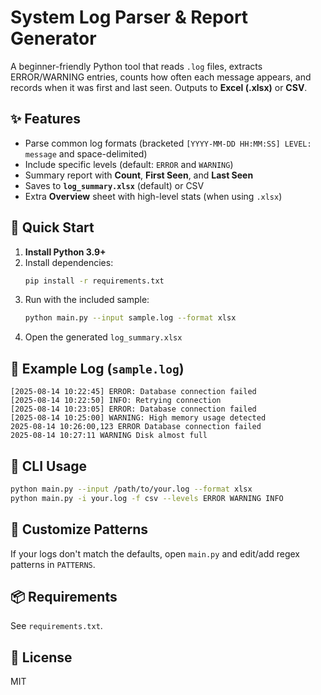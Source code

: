 # System Log Parser & Report Generator

A beginner-friendly Python tool that reads `.log` files, extracts ERROR/WARNING entries,
counts how often each message appears, and records when it was first and last seen.
Outputs to **Excel (.xlsx)** or **CSV**.

## ✨ Features
- Parse common log formats (bracketed `[YYYY-MM-DD HH:MM:SS] LEVEL: message` and space-delimited)
- Include specific levels (default: `ERROR` and `WARNING`)
- Summary report with **Count**, **First Seen**, and **Last Seen**
- Saves to **`log_summary.xlsx`** (default) or CSV
- Extra **Overview** sheet with high-level stats (when using `.xlsx`)

## 🚀 Quick Start
1. **Install Python 3.9+**
2. Install dependencies:
   ```bash
   pip install -r requirements.txt
   ```
3. Run with the included sample:
   ```bash
   python main.py --input sample.log --format xlsx
   ```
4. Open the generated `log_summary.xlsx`

## 🧪 Example Log (`sample.log`)
```
[2025-08-14 10:22:45] ERROR: Database connection failed
[2025-08-14 10:22:50] INFO: Retrying connection
[2025-08-14 10:23:05] ERROR: Database connection failed
[2025-08-14 10:25:00] WARNING: High memory usage detected
2025-08-14 10:26:00,123 ERROR Database connection failed
2025-08-14 10:27:11 WARNING Disk almost full
```

## 🧭 CLI Usage
```bash
python main.py --input /path/to/your.log --format xlsx
python main.py -i your.log -f csv --levels ERROR WARNING INFO
```

## 🧩 Customize Patterns
If your logs don't match the defaults, open `main.py` and edit/add regex patterns in `PATTERNS`.

## 📦 Requirements
See `requirements.txt`.

## 📄 License
MIT

